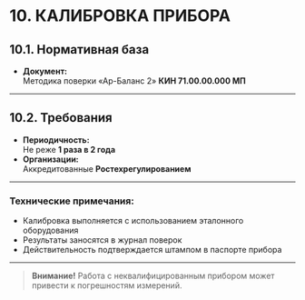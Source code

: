 # 10. КАЛИБРОВКА ПРИБОРА  

## 10.1. Нормативная база  
- **Документ:**  
  Методика поверки «Ар-Баланс 2» **КИН 71.00.00.000 МП**  

---

## 10.2. Требования  
- **Периодичность:**  
  Не реже **1 раза в 2 года**  
- **Организации:**  
  Аккредитованные **Ростехрегулированием**  

---

### Технические примечания:  
- Калибровка выполняется с использованием эталонного оборудования  
- Результаты заносятся в журнал поверок  
- Действительность подтверждается штампом в паспорте прибора  

---

> **Внимание!** Работа с неквалифицированным прибором может привести к погрешностям измерений.

